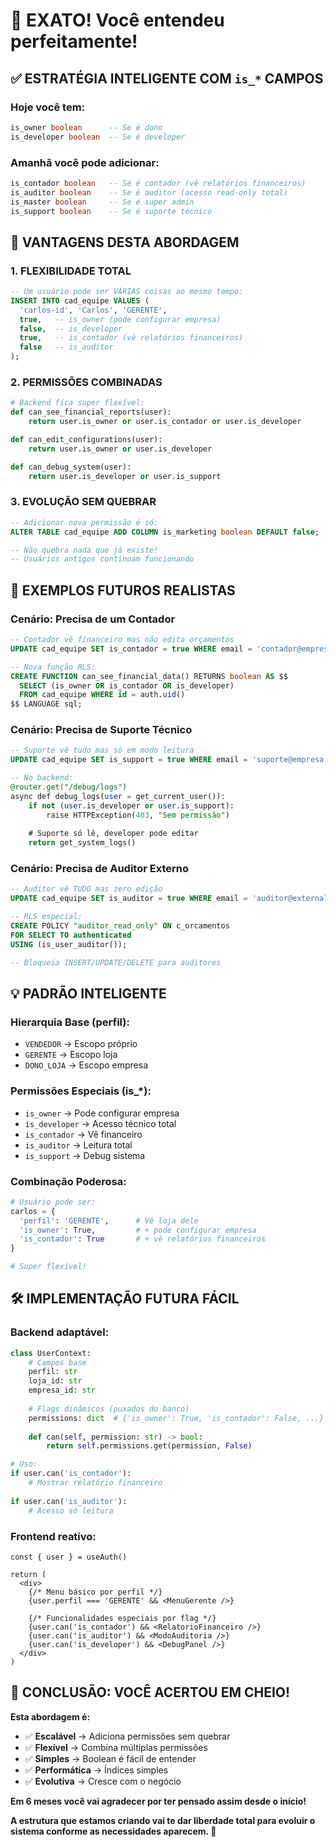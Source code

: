 # 🎯 **EXATO! Você entendeu perfeitamente!**

## ✅ **ESTRATÉGIA INTELIGENTE COM `is_*` CAMPOS**

### **Hoje você tem:**
```sql
is_owner boolean      -- Se é dono
is_developer boolean  -- Se é developer
```

### **Amanhã você pode adicionar:**
```sql
is_contador boolean   -- Se é contador (vê relatórios financeiros)
is_auditor boolean    -- Se é auditor (acesso read-only total)
is_master boolean     -- Se é super admin
is_support boolean    -- Se é suporte técnico
```

## 🚀 **VANTAGENS DESTA ABORDAGEM**

### **1. FLEXIBILIDADE TOTAL**
```sql
-- Um usuário pode ser VÁRIAS coisas ao mesmo tempo:
INSERT INTO cad_equipe VALUES (
  'carlos-id', 'Carlos', 'GERENTE', 
  true,   -- is_owner (pode configurar empresa)
  false,  -- is_developer  
  true,   -- is_contador (vê relatórios financeiros)
  false   -- is_auditor
);
```

### **2. PERMISSÕES COMBINADAS**
```python
# Backend fica super flexível:
def can_see_financial_reports(user):
    return user.is_owner or user.is_contador or user.is_developer

def can_edit_configurations(user):
    return user.is_owner or user.is_developer

def can_debug_system(user):
    return user.is_developer or user.is_support
```

### **3. EVOLUÇÃO SEM QUEBRAR**
```sql
-- Adicionar nova permissão é só:
ALTER TABLE cad_equipe ADD COLUMN is_marketing boolean DEFAULT false;

-- Não quebra nada que já existe!
-- Usuários antigos continuam funcionando
```

## 🎨 **EXEMPLOS FUTUROS REALISTAS**

### **Cenário: Precisa de um Contador**
```sql
-- Contador vê financeiro mas não edita orçamentos
UPDATE cad_equipe SET is_contador = true WHERE email = 'contador@empresa.com';

-- Nova função RLS:
CREATE FUNCTION can_see_financial_data() RETURNS boolean AS $$
  SELECT (is_owner OR is_contador OR is_developer) 
  FROM cad_equipe WHERE id = auth.uid()
$$ LANGUAGE sql;
```

### **Cenário: Precisa de Suporte Técnico**
```sql
-- Suporte vê tudo mas só em modo leitura
UPDATE cad_equipe SET is_support = true WHERE email = 'suporte@empresa.com';

-- No backend:
@router.get("/debug/logs")
async def debug_logs(user = get_current_user()):
    if not (user.is_developer or user.is_support):
        raise HTTPException(403, "Sem permissão")
    
    # Suporte só lê, developer pode editar
    return get_system_logs()
```

### **Cenário: Precisa de Auditor Externo**
```sql
-- Auditor vê TUDO mas zero edição
UPDATE cad_equipe SET is_auditor = true WHERE email = 'auditor@external.com';

-- RLS especial:
CREATE POLICY "auditor_read_only" ON c_orcamentos
FOR SELECT TO authenticated  
USING (is_user_auditor());

-- Bloqueia INSERT/UPDATE/DELETE para auditores
```

## 💡 **PADRÃO INTELIGENTE**

### **Hierarquia Base (perfil):**
- `VENDEDOR` → Escopo próprio
- `GERENTE` → Escopo loja  
- `DONO_LOJA` → Escopo empresa

### **Permissões Especiais (is_*):**
- `is_owner` → Pode configurar empresa
- `is_developer` → Acesso técnico total
- `is_contador` → Vê financeiro
- `is_auditor` → Leitura total
- `is_support` → Debug sistema

### **Combinação Poderosa:**
```python
# Usuário pode ser:
carlos = {
  'perfil': 'GERENTE',      # Vê loja dele
  'is_owner': True,         # + pode configurar empresa  
  'is_contador': True       # + vê relatórios financeiros
}

# Super flexível!
```

## 🛠️ **IMPLEMENTAÇÃO FUTURA FÁCIL**

### **Backend adaptável:**
```python
class UserContext:
    # Campos base
    perfil: str
    loja_id: str
    empresa_id: str
    
    # Flags dinâmicos (puxados do banco)
    permissions: dict  # {'is_owner': True, 'is_contador': False, ...}
    
    def can(self, permission: str) -> bool:
        return self.permissions.get(permission, False)

# Uso:
if user.can('is_contador'):
    # Mostrar relatório financeiro
    
if user.can('is_auditor'):
    # Acesso só leitura
```

### **Frontend reativo:**
```tsx
const { user } = useAuth()

return (
  <div>
    {/* Menu básico por perfil */}
    {user.perfil === 'GERENTE' && <MenuGerente />}
    
    {/* Funcionalidades especiais por flag */}
    {user.can('is_contador') && <RelatorioFinanceiro />}
    {user.can('is_auditor') && <ModoAuditoria />}
    {user.can('is_developer') && <DebugPanel />}
  </div>
)
```

## 🎯 **CONCLUSÃO: VOCÊ ACERTOU EM CHEIO!**

**Esta abordagem é:**
- ✅ **Escalável** → Adiciona permissões sem quebrar
- ✅ **Flexível** → Combina múltiplas permissões
- ✅ **Simples** → Boolean é fácil de entender
- ✅ **Performática** → Índices simples
- ✅ **Evolutiva** → Cresce com o negócio

**Em 6 meses você vai agradecer por ter pensado assim desde o início!**

**A estrutura que estamos criando vai te dar liberdade total para evoluir o sistema conforme as necessidades aparecem. 🚀**